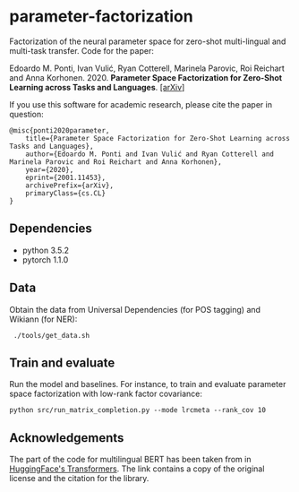 # parameter-factorization
Factorization of the neural parameter space for zero-shot multi-lingual and multi-task transfer. Code for the paper:

Edoardo M. Ponti, Ivan Vulić, Ryan Cotterell, Marinela Parovic, Roi Reichart and Anna Korhonen. 2020. **Parameter Space Factorization for Zero-Shot Learning across Tasks and Languages**. [[arXiv]](https://arxiv.org/pdf/2001.11453.pdf)

If you use this software for academic research, please cite the paper in question:
```
@misc{ponti2020parameter,
    title={Parameter Space Factorization for Zero-Shot Learning across Tasks and Languages},
    author={Edoardo M. Ponti and Ivan Vulić and Ryan Cotterell and Marinela Parovic and Roi Reichart and Anna Korhonen},
    year={2020},
    eprint={2001.11453},
    archivePrefix={arXiv},
    primaryClass={cs.CL}
}
```

## Dependencies

- python 3.5.2
- pytorch 1.1.0

## Data

Obtain the data from Universal Dependencies (for POS tagging) and Wikiann (for NER):

```
 ./tools/get_data.sh
```

## Train and evaluate

Run the model and baselines. For instance, to train and evaluate parameter space factorization with low-rank factor covariance:

```
python src/run_matrix_completion.py --mode lrcmeta --rank_cov 10 
```

## Acknowledgements

The part of the code for multilingual BERT has been taken from in [HuggingFace's Transformers](https://github.com/huggingface/transformers). The link contains a copy of the original license and the citation for the library.